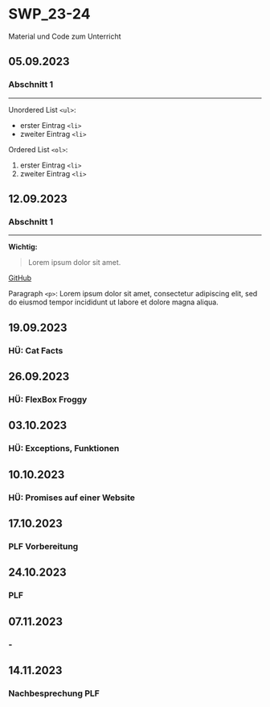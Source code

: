 # SWP_23-24
Material und Code zum Unterricht


## 05.09.2023
### Abschnitt 1
---
Unordered List `<ul>`:
- erster Eintrag `<li>`
- zweiter Eintrag `<li>`

Ordered List `<ol>`:
1. erster Eintrag `<li>`
2. zweiter Eintrag `<li>`


## 12.09.2023
### Abschnitt 1
---
**Wichtig:**
> Lorem ipsum dolor sit amet.

[GitHub](https://github.com)

Paragraph `<p>`:
Lorem ipsum dolor sit amet, consectetur adipiscing elit, sed do eiusmod tempor incididunt ut labore et dolore magna aliqua.


## 19.09.2023
### HÜ: Cat Facts

## 26.09.2023
### HÜ: FlexBox Froggy

## 03.10.2023
### HÜ: Exceptions, Funktionen

## 10.10.2023
### HÜ: Promises auf einer Website

## 17.10.2023
### PLF Vorbereitung

## 24.10.2023
### PLF

## 07.11.2023
### -

## 14.11.2023
### Nachbesprechung PLF